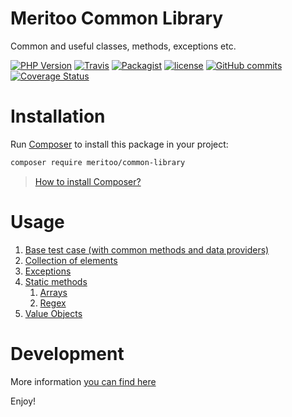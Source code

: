 # Meritoo Common Library

Common and useful classes, methods, exceptions etc.

[![PHP Version](https://img.shields.io/badge/php-%3E%3D5.6-blue.svg)](https://img.shields.io/badge/php-%3E%3D5.6-blue.svg) [![Travis](https://img.shields.io/travis/rust-lang/rust.svg?style=flat-square)](https://travis-ci.org/meritoo/common-library) [![Packagist](https://img.shields.io/packagist/v/meritoo/common-library.svg?style=flat-square)](https://packagist.org/packages/meritoo/common-library) [![license](https://img.shields.io/github/license/meritoo/common-library.svg?style=flat-square)](https://github.com/meritoo/common-library) [![GitHub commits](https://img.shields.io/github/commits-since/meritoo/common-library/0.0.1.svg?style=flat-square)](https://github.com/meritoo/common-library) [![Coverage Status](https://coveralls.io/repos/github/meritoo/common-library/badge.svg?branch=master)](https://coveralls.io/github/meritoo/common-library?branch=master)

# Installation

Run [Composer](https://getcomposer.org) to install this package in your project:

```bash
composer require meritoo/common-library
```

> [How to install Composer?](https://getcomposer.org/download)

# Usage

1. [Base test case (with common methods and data providers)](docs/Base-test-case.md)
2. [Collection of elements](docs/Collection-of-elements.md)
3. [Exceptions](docs/Static-methods.md)
4. [Static methods](docs/Static-methods.md)
   1. [Arrays](docs/Static-methods/Arrays.md)
   2. [Regex](docs/Static-methods/Regex.md)
5. [Value Objects](docs/Value-Objects.md)

# Development

More information [you can find here](docs/Development.md)

Enjoy!
